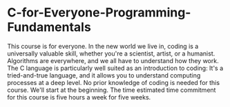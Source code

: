 # C-for-Everyone-Programming-Fundamentals
This course is for everyone. In the new world we live in, coding is a universally valuable skill, whether you're a scientist, artist, or a humanist. Algorithms are everywhere, and we all have to understand how they work. The C language is particularly well suited as an introduction to coding: It's a tried-and-true language, and it allows you to understand computing processes at a deep level.   No prior knowledge of coding is needed for this course. We'll start at the beginning. The time estimated time commitment for this course is five hours a week for five weeks.
